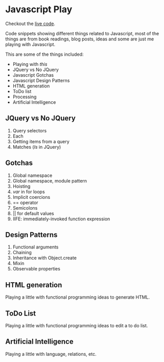 Javascript Play
===============

Checkout the [live code](https://pablorosales.github.io/javascript-play).

Code snippets showing different things related to Javascript, most of the things are from book readings, blog posts,
ideas and some are just me playing with Javascript.

This are some of the things included:

* Playing with *this*
* JQuery vs No JQuery
* Javascript Gotchas
* Javascript Design Patterns
* HTML generation
* ToDo list
* Processing
* Artificial Intelligence

JQuery vs No JQuery
-------------------

1. Query selectors
2. Each
3. Getting items from a query
4. Matches (*Is* in JQuery)

Gotchas
-------

1. Global namespace
2. Global namespace, module pattern
3. Hoisting
4. *var* in for loops
5. Implicit coercions
6. == operator
7. Semicolons
8. || for default values
9. IIFE: immediately-invoked function expression


Design Patterns
---------------

1. Functional arguments
2. Chaining
3. Inheritance with Object.create
4. Mixin
5. Observable properties

HTML generation
---------------

Playing a little with functional programming ideas to generate HTML.

ToDo List
---------

Playing a little with functional programming ideas to edit a to do list.

Artificial Intelligence
-----------------------

Playing a little with language, relations, etc.
